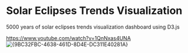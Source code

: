 # Solar Eclipses Trends Visualization
5000 years of solar eclipses trends visualization dashboard using D3.js 

https://www.youtube.com/watch?v=1QnNxas4UNA
![{9BC32FBC-4638-461D-8D4E-DC311E40281A}](https://github.com/user-attachments/assets/48f03219-cf17-4416-9198-bb20a3782b68)
